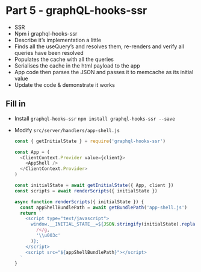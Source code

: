 # Part 5 - graphQL-hooks-ssr

- SSR
- Npm i graphql-hooks-ssr
- Describe it’s implementation a little
- Finds all the useQuery’s and resolves them, re-renders and verify all queries have been resolved
- Populates the cache with all the queries
- Serialises the cache in the html payload to the app
- App code then parses the JSON and passes it to memcache as its initial value
- Update the code & demonstrate it works

## Fill in

- Install `graphql-hooks-ssr`
  `npm install graphql-hooks-ssr --save`

- Modify `src/server/handlers/app-shell.js`
  ```js
  const { getInitialState } = require('graphql-hooks-ssr')

  const App = (
    <ClientContext.Provider value={client}>
      <AppShell />
    </ClientContext.Provider>
  )

  const initialState = await getInitialState({ App, client })
  const scripts = await renderScripts({ initialState })

  async function renderScripts({ initialState }) {
    const appShellBundlePath = await getBundlePath('app-shell.js')
    return `
      <script type="text/javascript">
        window.__INITIAL_STATE__=${JSON.stringify(initialState).replace(
          /</g,
          '\\u003c'
        )};
      </script>
      <script src="${appShellBundlePath}"></script>
    `
  }
  ```
